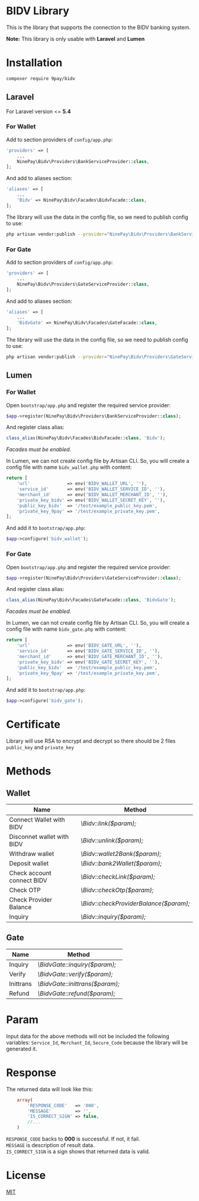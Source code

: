 # BIDV Library
This is the library that supports the connection to the BIDV banking system.

**Note:** This library is only usable with **Laravel** and **Lumen**

# Installation
```bash
composer require 9pay/bidv
```

## Laravel
For Laravel version <= **5.4**

### For Wallet

Add to section providers of `config/app.php`:
```php
'providers' => [
    ...
    NinePay\Bidv\Providers\BankServiceProvider::class,
];
```
And add to aliases section:
```php
'aliases' => [
    ...
    'Bidv' => NinePay\Bidv\Facades\BidvFacade::class,
];
```

The library will use the data in the config file, so we need to publish config to use:
```bash
php artisan vendor:publish --provider="NinePay\Bidv\Providers\BankServiceProvider" --tag=config
```

### For Gate

Add to section providers of `config/app.php`:
```php
'providers' => [
    ...
    NinePay\Bidv\Providers\GateServiceProvider::class,
];
```
And add to aliases section:
```php
'aliases' => [
    ...
    'BidvGate' => NinePay\Bidv\Facades\GateFacade::class,
];
```

The library will use the data in the config file, so we need to publish config to use:
```bash
php artisan vendor:publish --provider="NinePay\Bidv\Providers\GateServiceProvider" --tag=config
```

## Lumen

### For Wallet

Open `bootstrap/app.php` and register the required service provider:
```php
$app->register(NinePay\Bidv\Providers\BankServiceProvider::class);
```
And register class alias:
```php
class_alias(NinePay\Bidv\Facades\BidvFacade::class, 'Bidv');
```

*Facades must be enabled.*

In Lumen, we can not create config file by Artisan CLI. So, you will create a config file with name `bidv_wallet.php` with content:
```php
return [
	'url'              => env('BIDV_WALLET_URL', ''),
	'service_id'       => env('BIDV_WALLET_SERVICE_ID', ''),
	'merchant_id'      => env('BIDV_WALLET_MERCHANT_ID', ''),
	'private_key_bidv' => env('BIDV_WALLET_SECRET_KEY', ''),
	'public_key_bidv'  => '/test/example_public_key.pem',
	'private_key_9pay' => '/test/example_private_key.pem',
];
```
And add it to `bootstrap/app.php`:
```php
$app->configure('bidv_wallet');
```

### For Gate

Open `bootstrap/app.php` and register the required service provider:
```php
$app->register(NinePay\Bidv\Providers\GateServiceProvider::class);
```
And register class alias:
```php
class_alias(NinePay\Bidv\Facades\GateFacade::class, 'BidvGate');
```

*Facades must be enabled.*

In Lumen, we can not create config file by Artisan CLI. So, you will create a config file with name `bidv_gate.php` with content:
```php
return [
	'url'              => env('BIDV_GATE_URL', ''),
	'service_id'       => env('BIDV_GATE_SERVICE_ID', ''),
	'merchant_id'      => env('BIDV_GATE_MERCHANT_ID', ''),
	'private_key_bidv' => env('BIDV_GATE_SECRET_KEY', ''),
	'public_key_bidv'  => '/test/example_public_key.pem',
	'private_key_9pay' => '/test/example_private_key.pem',
];
```
And add it to `bootstrap/app.php`:
```php
$app->configure('bidv_gate');
```

# Certificate
Library will use RSA to encrypt and decrypt so there should be 2 files `public_key` and `private_key`

# Methods

## Wallet
| **Name**  | **Method** |
| --------------------------- | ------------- |
| Connect Wallet with BIDV    | *\Bidv::link($param);*                 |
| Disconnet wallet with BIDV  | *\Bidv::unlink($param);*               |
| Withdraw wallet             | *\Bidv::wallet2Bank($param);*          |
| Deposit wallet              | *\Bidv::bank2Wallet($param);*          |
| Check account connect BIDV  | *\Bidv::checkLink($param);*            |
| Check OTP                   | *\Bidv::checkOtp($param);*             |
| Check Provider Balance      | *\Bidv::checkProviderBalance($param);* |
| Inquiry                     | *\Bidv::inquiry($param);*              |

## Gate
| **Name**  | **Method** |
| ----------| ------------- |
| Inquiry   | *\BidvGate::inquiry($param);*   |
| Verify    | *\BidvGate::verify($param);*    |
| Inittrans | *\BidvGate::inittrans($param);* |
| Refund    | *\BidvGate::refund($param);*    |

# Param
Input data for the above methods will not be included the following variables: `Service_Id`, `Merchant_Id`, `Secure_Code` because the library will be generated it.

# Response
The returned data will look like this:
```php
    array(
        'RESPONSE_CODE'   => '000',
        'MESSAGE'         => '',
        'IS_CORRECT_SIGN' => false,
        //...
    )
```
`RESPONSE_CODE` backs to **000** is successful. If not, it fail.<br/>
`MESSAGE` is description of result data.<br/>
`IS_CORRECT_SIGN` is a sign shows that returned data is valid.

# License
[MIT](https://choosealicense.com/licenses/mit/)







